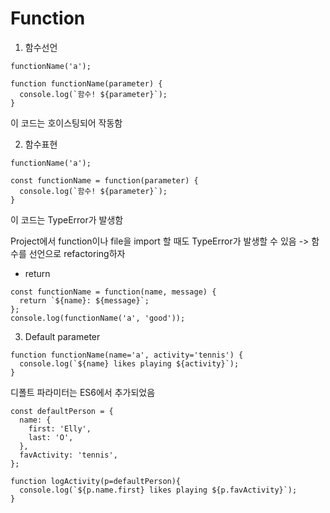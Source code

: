 # Function

1. 함수선언
```
functionName('a');

function functionName(parameter) {
  console.log(`함수! ${parameter}`);
}
```
이 코드는 호이스팅되어 작동함


2. 함수표현
```
functionName('a');

const functionName = function(parameter) {
  console.log(`함수! ${parameter}`);
}
```
이 코드는 TypeError가 발생함

Project에서 function이나 file을 import 할 때도 TypeError가 발생할 수 있음
-> 함수를 선언으로 refactoring하자


* return
```
const functionName = function(name, message) {
  return `${name}: ${message}`;
};
console.log(functionName('a', 'good'));
```


3. Default parameter
```
function functionName(name='a', activity='tennis') {
  console.log(`${name} likes playing ${activity}`);
}
```
디폴트 파라미터는 ES6에서 추가되었음

```
const defaultPerson = {
  name: {
    first: 'Elly',
    last: 'O',
  },
  favActivity: 'tennis',
};

function logActivity(p=defaultPerson){
  console.log(`${p.name.first} likes playing ${p.favActivity}`);
}
```
